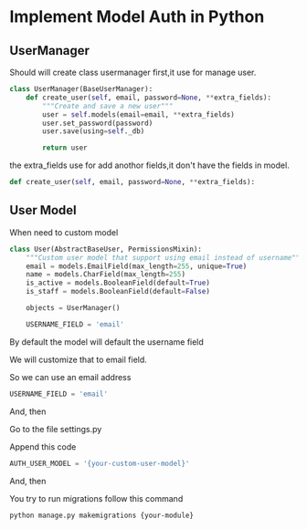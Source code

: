 # Implement Model Auth in Python

## UserManager

Should will create class usermanager first,it use for manage user.

```python
class UserManager(BaseUserManager):
    def create_user(self, email, password=None, **extra_fields):
        """Create and save a new user"""
        user = self.models(email=email, **extra_fields)
        user.set_password(password)
        user.save(using=self._db)

        return user
```

the extra_fields use for add anothor fields,it don't have the fields in model.

```python
def create_user(self, email, password=None, **extra_fields):
```

## User Model

When need to custom model

```python
class User(AbstractBaseUser, PermissionsMixin):
    """Custom user model that support using email instead of username"""
    email = models.EmailField(max_length=255, unique=True)
    name = models.CharField(max_length=255)
    is_active = models.BooleanField(default=True)
    is_staff = models.BooleanField(default=False)

    objects = UserManager()

    USERNAME_FIELD = 'email'
```

By default the model will default the username field

We will customize that to email field.

So we can use an email address

```python
USERNAME_FIELD = 'email'
```

And, then

Go to the file settings.py

Append this code

```python
AUTH_USER_MODEL = '{your-custom-user-model}'
```

And, then

You try to run migrations follow this command

`python manage.py makemigrations {your-module}`
